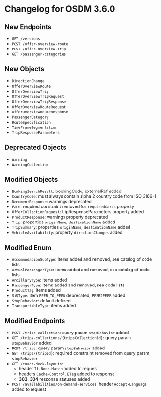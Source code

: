 # Changelog for OSDM 3.6.0

## New Endpoints

* `GET /versions`
* `POST /offer-overview-route`
* `POST /offer-overview-trip`
* `GET /passenger-categories`

## New Objects

* `DirectionChange`
* `OfferOverviewRoute`
* `OfferOverviewTrip`
* `OfferOverviewTripRequest`
* `OfferOverviewTripResponse`
* `OfferOverviewRouteRequest`
* `OfferOverviewRouteResponse`
* `PassengerCategory`
* `RouteSpecification`
* `TimeFrameSegmentation`
* `TripResponseParameters`

## Deprecated Objects

* `Warning`
* `WarningCollection`

## Modified Objects

* `BookingSearchResult`: bookingCode, externalRef added
* `CountryCode`: must always contain alpha 2 country code from ISO 3166-1
* `DocumentResponse`: warnings deprecated
* `Fare`: required constraint removed for `requiredCards` property
* `OfferCollectionRequest`: tripResponseParameters property added
* `ProductResponse`: warnings property deprecated
* `Trip`: properties `originName`, `destinationName` added
* `TripSummary`: properties `originName`, `destinationName` added
* `VehicleAvailability`: property `directionChanges` added

## Modified Enum

* `AccommodationSubType`: items added and removed, see catalog of code lists
* `ActualPassengerType`: items added and removed, see catalog of code lists
* `AncillaryType`: items added
* `PassengerType`: items added and removed, see code lists
* `ProductTag`: items added
* `SiSType`: item `PEER_TO_PEER` deprecated, `PEER2PEER` added
* `StopBehavior`: default defined
* `TransportableType`: items added

## Modified Endpoints

* `POST /trips-collection`: query param `stopBehavior` added
* `GET /trips-collections/{tripsCollectionId}`: query param `stopBehavior` added
* `POST /trips`: query param `stopBehavior` added
* `GET /trips/{tripId}`: required constraint removed from query param `stopBehavior`
* `GET /coach-deck-layouts`:
  * header `If-None-Match` added to request
  * headers `Cache-Control`, `ETag` added to response
  * __303__, __304__ response statuses added
* `POST /availabilities/on-demand-services`: header `Accept-Language` added to request





















